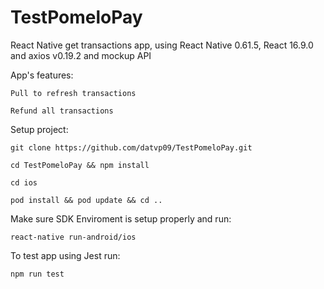 # TestPomeloPay

React Native get transactions app, using React Native 0.61.5, React 16.9.0 and axios v0.19.2 and mockup API

App's features:
```
Pull to refresh transactions

Refund all transactions
```

Setup project:
```
git clone https://github.com/datvp09/TestPomeloPay.git

cd TestPomeloPay && npm install

cd ios

pod install && pod update && cd ..
```

Make sure SDK Enviroment is setup properly and run:
```
react-native run-android/ios
```

To test app using Jest run:
```
npm run test
```
